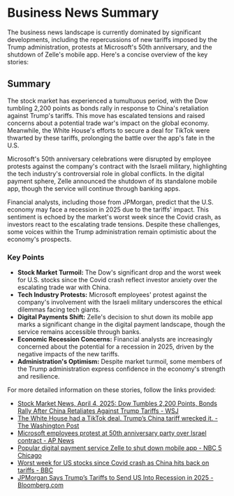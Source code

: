 # Business News Summary

The business news landscape is currently dominated by significant developments, including the repercussions of new tariffs imposed by the Trump administration, protests at Microsoft's 50th anniversary, and the shutdown of Zelle's mobile app. Here's a concise overview of the key stories:

## Summary

The stock market has experienced a tumultuous period, with the Dow tumbling 2,200 points as bonds rally in response to China's retaliation against Trump's tariffs. This move has escalated tensions and raised concerns about a potential trade war's impact on the global economy. Meanwhile, the White House's efforts to secure a deal for TikTok were thwarted by these tariffs, prolonging the battle over the app's fate in the U.S.

Microsoft's 50th anniversary celebrations were disrupted by employee protests against the company's contract with the Israeli military, highlighting the tech industry's controversial role in global conflicts. In the digital payment sphere, Zelle announced the shutdown of its standalone mobile app, though the service will continue through banking apps.

Financial analysts, including those from JPMorgan, predict that the U.S. economy may face a recession in 2025 due to the tariffs' impact. This sentiment is echoed by the market's worst week since the Covid crash, as investors react to the escalating trade tensions. Despite these challenges, some voices within the Trump administration remain optimistic about the economy's prospects.

### Key Points

- **Stock Market Turmoil:** The Dow's significant drop and the worst week for U.S. stocks since the Covid crash reflect investor anxiety over the escalating trade war with China.
- **Tech Industry Protests:** Microsoft employees' protest against the company's involvement with the Israeli military underscores the ethical dilemmas facing tech giants.
- **Digital Payments Shift:** Zelle's decision to shut down its mobile app marks a significant change in the digital payment landscape, though the service remains accessible through banks.
- **Economic Recession Concerns:** Financial analysts are increasingly concerned about the potential for a recession in 2025, driven by the negative impacts of the new tariffs.
- **Administration's Optimism:** Despite market turmoil, some members of the Trump administration express confidence in the economy's strength and resilience.

For more detailed information on these stories, follow the links provided:
- [Stock Market News, April 4, 2025: Dow Tumbles 2,200 Points, Bonds Rally After China Retaliates Against Trump Tariffs - WSJ](https://www.wsj.com/livecoverage/stock-market-tariffs-trade-war-04-04-2025)
- [The White House had a TikTok deal. Trump’s China tariff wrecked it. - The Washington Post](https://www.washingtonpost.com/technology/2025/04/04/tiktok-trump-ban-deadline/)
- [Microsoft employees protest at 50th anniversary party over Israel contract - AP News](https://apnews.com/article/microsoft-ai-protest-israel-gaza-50th-anniversary-fadcb37bcce7e067f896ec5502d187b6)
- [Popular digital payment service Zelle to shut down mobile app - NBC 5 Chicago](https://www.nbcchicago.com/news/local/popular-digital-payment-service-zelle-to-shut-down-mobile-app/3714554/)
- [Worst week for US stocks since Covid crash as China hits back on tariffs - BBC](https://www.bbc.com/news/articles/cx26v8x24w1o)
- [JPMorgan Says Trump’s Tariffs to Send US Into Recession in 2025 - Bloomberg.com](https://www.bloomberg.com/news/articles/2025-04-04/jpmorgan-says-trump-s-tariffs-to-send-us-into-recession-in-2025)